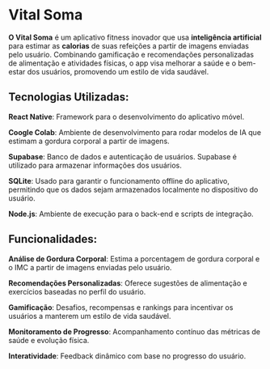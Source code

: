 # Vital Soma 
**O Vital Soma** é um aplicativo fitness inovador que usa **inteligência artificial** para estimar as **calorias** de suas refeições a partir de imagens enviadas pelo usuário. Combinando gamificação e recomendações personalizadas de alimentação e atividades físicas, o app visa melhorar a saúde e o bem-estar dos usuários, promovendo um estilo de vida saudável. 

## Tecnologias Utilizadas:

**React Native**: Framework para o desenvolvimento do aplicativo móvel. 

**Coogle Colab**: Ambiente de desenvolvimento para rodar modelos de IA que estimam a gordura corporal a partir de imagens. 

**Supabase**: Banco de dados e autenticação de usuários. Supabase é utilizado para armazenar informações dos usuários. 

**SQLite**: Usado para garantir o funcionamento offline do aplicativo, permitindo que os dados sejam armazenados localmente no dispositivo do usuário. 

**Node.js**: Ambiente de execução para o back-end e scripts de integração. 

## Funcionalidades:

**Análise de Gordura Corporal**: Estima a porcentagem de gordura corporal e o IMC a partir de imagens enviadas pelo usuário. 

**Recomendações Personalizadas**: Oferece sugestões de alimentação e exercícios baseadas no perfil do usuário. 

**Gamificação**: Desafios, recompensas e rankings para incentivar os usuários a manterem um estilo de vida saudável.

**Monitoramento de Progresso**: Acompanhamento contínuo das métricas de saúde e evolução física. 

**Interatividade**: Feedback dinâmico com base no progresso do usuário.

